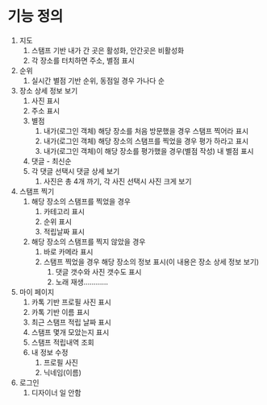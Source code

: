 # 기능 정의

1. 지도
   1. 스탬프 기반 내가 간 곳은 활성화, 안간곳은 비활성화
   2. 각 장소를 터치하면 주소, 별점 표시
2. 순위
   1. 실시간 별점 기반 순위, 동점일 경우 가나다 순
3. 장소 상세 정보 보기
   1. 사진 표시
   2. 주소 표시
   3. 별점
      1. 내가(로그인 객체) 해당 장소를 처음 방문했을 경우 스탬프 찍어라 표시
      2. 내가(로그인 객체) 해당 장소의 스탬프를 찍었을 경우 평가 하라고 표시
      3. 내가(로그인 객체)이 해당 장소를 평가했을 경우(별점 작성) 내 별점 표시
   4. 댓글 - 최신순
   5. 각 댓글 선택시 댓글 상세 보기
      1. 사진은 총 4개 까기, 각 사진 선택시 사진 크게 보기
4. 스탬프 찍기
   1. 해당 장소의 스탬프를 찍었을 경우
      1. 카테고리 표시
      2. 순위 표시
      3. 적립날짜 표시
   2. 해당 장소의 스탬프를 찍지 않았을 경우
      1. 바로 카메라 표시
      2. 스탬프 찍었을 경우 해당 장소의 정보 표시(이 내용은 장소 상세 정보 보기)
         1. 댓글 갯수와 사진 갯수도 표시
         2. 노래 재생............
5. 마이 페이지
   1. 카톡 기반 프로필 사진 표시
   2. 카톡 기반 이름 표시
   3. 최근 스탬프 적립 날짜 표시
   4. 스탬프 몇개 모았는지 표시
   5. 스탬프 적립내역 조회
   6. 내 정보 수정
      1. 프로필 사진
      2. 닉네임(이름)
6. 로그인
   1. 디자이너 일 안함
